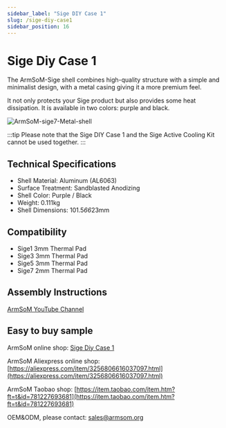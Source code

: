 ```yaml
---
sidebar_label: "Sige DIY Case 1"
slug: /sige-diy-case1
sidebar_position: 16
---
```


# Sige Diy Case 1

The ArmSoM-Sige shell combines high-quality structure with a simple and minimalist design, with a metal casing giving it a more premium feel.

It not only protects your Sige product but also provides some heat dissipation. It is available in two colors: purple and black.

![ArmSoM-sige7-Metal-shell](/img/sige/sige7-Metal-shell.jpeg)

:::tip
Please note that the Sige DIY Case 1 and the Sige Active Cooling Kit cannot be used together.
:::

## Technical Specifications

- Shell Material: Aluminum (AL6063)
- Surface Treatment: Sandblasted Anodizing
- Shell Color: Purple / Black
- Weight: 0.111kg
- Shell Dimensions: 101.5*66*23mm

## Compatibility

- Sige1 3mm Thermal Pad
- Sige3 3mm Thermal Pad
- Sige5 3mm Thermal Pad
- Sige7 2mm Thermal Pad

## Assembly Instructions

[ArmSoM YouTube Channel](https://www.youtube.com/watch?v=_eyMxCYa3jU)

## Easy to buy sample
ArmSoM online shop: [Sige Diy Case 1](https://www.armsom.org/product-page/sige7-metal-shell)
 
ArmSoM Aliexpress online shop: [https://aliexpress.com/item/3256806616037097.html](https://aliexpress.com/item/3256806616037097.html)

ArmSoM Taobao shop: [https://item.taobao.com/item.htm?ft=t&id=781227693681](https://item.taobao.com/item.htm?ft=t&id=781227693681)

OEM&ODM, please contact: sales@armsom.org